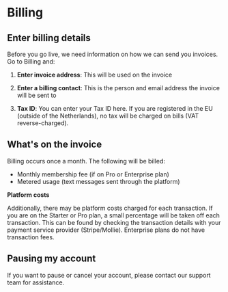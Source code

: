 # Billing

## Enter billing details

Before you go live, we need information on how we can send you invoices. Go to Billing and:

1. **Enter invoice address**: This will be used on the invoice

2. **Enter a billing contact**: This is the person and email address the invoice will be sent to

3. **Tax ID**: You can enter your Tax ID here. If you are registered in the EU (outside of the Netherlands), no tax will be charged on bills (VAT reverse-charged).

## What's on the invoice

Billing occurs once a month. The following will be billed:

- Monthly membership fee (if on Pro or Enterprise plan)
- Metered usage (text messages sent through the platform)

**Platform costs**

Additionally, there may be platform costs charged for each transaction. If you are on the Starter or Pro plan, a small percentage will be taken off each transaction. This can be found by checking the transaction details with your payment service provider (Stripe/Mollie). Enterprise plans do not have transaction fees.

## Pausing my account

If you want to pause or cancel your account, please contact our support team for assistance.
